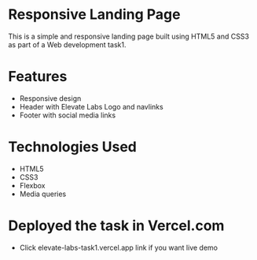 # Responsive Landing Page 
This is a simple and responsive landing page built using HTML5 and CSS3 as part of a Web development task1.

# Features
- Responsive design
- Header with Elevate Labs Logo and navlinks
- Footer with social media links

# Technologies Used
- HTML5
- CSS3
- Flexbox
- Media queries

# Deployed the task in Vercel.com
- Click elevate-labs-task1.vercel.app link if you want live demo
